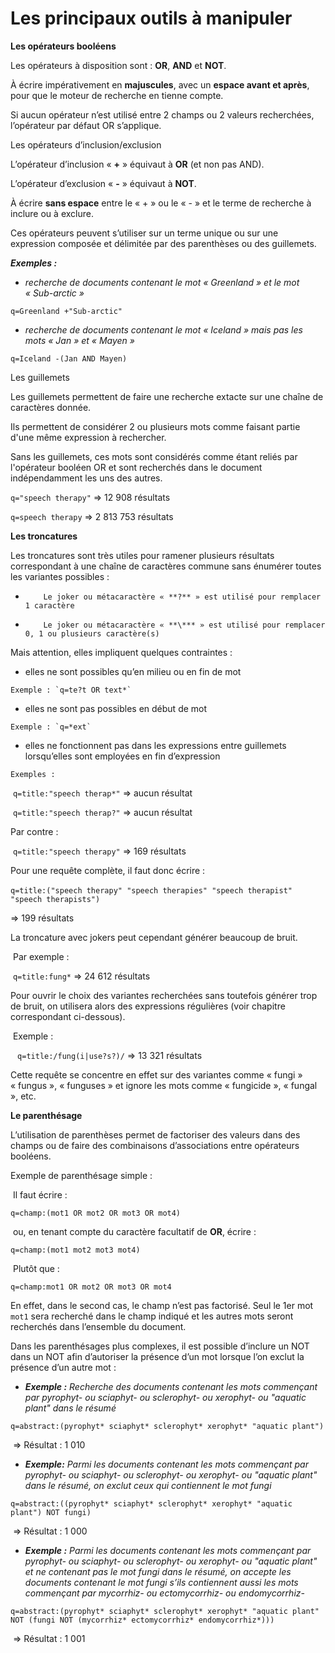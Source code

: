 # Les principaux outils à manipuler

**Les opérateurs booléens**

Les opérateurs à disposition sont : **OR**, **AND** et **NOT**. 

À écrire impérativement en **majuscules**, avec un **espace avant et après**, pour que le moteur de recherche en tienne compte.

Si aucun opérateur n’est utilisé entre 2 champs ou 2 valeurs recherchées, l’opérateur par défaut OR s’applique.

<span class="marrongras">Les opérateurs d’inclusion/exclusion</span>

L’opérateur d’inclusion « **+** » équivaut à **OR** (et non pas AND).

L’opérateur d’exclusion « **-** » équivaut à **NOT**.

À écrire **sans espace** entre le « + » ou le « - » et le terme de recherche à inclure ou à exclure.

Ces opérateurs peuvent s’utiliser sur un terme unique ou sur une expression composée et délimitée par des parenthèses ou des guillemets.

***Exemples :***

- *recherche de documents contenant le mot « Greenland » et le mot « Sub-arctic »*


```
q=Greenland +"Sub-arctic"
```
- *recherche de documents contenant le mot « Iceland » mais pas les mots « Jan » et « Mayen »*
```
q=Iceland -(Jan AND Mayen)
```

<span class="marrongras">Les guillemets</span>

Les guillemets permettent de faire une recherche extacte sur une chaîne de caractères donnée.

Ils permettent de considérer 2 ou plusieurs mots comme faisant partie d'une même expression à rechercher.

Sans les guillemets, ces mots sont considérés comme étant reliés par l'opérateur booléen OR et sont recherchés dans le document indépendamment les uns des autres. 

`q="speech therapy"` ⇒ 12 908 résultats

`q=speech therapy` ⇒ 2 813 753 résultats

**Les troncatures**

Les troncatures sont très utiles pour ramener plusieurs résultats correspondant à une chaîne de caractères commune sans énumérer toutes les variantes possibles :

-         Le joker ou métacaractère « **?** » est utilisé pour remplacer 1 caractère

-         Le joker ou métacaractère « **\*** » est utilisé pour remplacer 0, 1 ou plusieurs caractère(s) 

Mais attention, elles impliquent quelques contraintes :

-    elles ne sont possibles qu’en milieu ou en fin de mot 

    Exemple : `q=te?t OR text*`

-    elles ne sont pas possibles en début de mot

    Exemple : `q=*ext`

-    elles ne fonctionnent pas dans les expressions entre guillemets lorsqu’elles sont employées en fin d’expression

    Exemples :

​        `q=title:"speech therap*"` ⇒ aucun résultat 

​        `q=title:"speech therap?"` ⇒ aucun résultat 

Par contre :

​        `q=title:"speech therapy"` ⇒ 169 résultats

Pour une requête complète, il faut donc écrire : 

​        `q=title:("speech therapy" "speech therapies" "speech therapist" "speech therapists")`

⇒ 199 résultats


La troncature avec jokers peut cependant générer beaucoup de bruit. 

​	Par exemple :

​       `q=title:fung*` ⇒ 24 612 résultats


Pour ouvrir le choix des variantes recherchées sans toutefois générer trop de bruit, on utilisera alors des expressions régulières (voir chapitre correspondant ci-dessous).

​	Exemple :

​     ` q=title:/fung(i|use?s?)/` ⇒ 13 321 résultats

Cette requête se concentre en effet sur des variantes comme « fungi » « fungus », « funguses » et ignore les mots comme « fungicide », « fungal », etc.

**Le parenthésage**

L’utilisation de parenthèses permet de factoriser des valeurs dans des champs ou de faire des combinaisons d’associations entre opérateurs booléens.

Exemple de parenthésage simple :

​	Il faut écrire : 

```
q=champ:(mot1 OR mot2 OR mot3 OR mot4)
```

​	ou, en tenant compte du caractère facultatif de **OR**, écrire : 

```
q=champ:(mot1 mot2 mot3 mot4)
```

​	Plutôt que : 

```
q=champ:mot1 OR mot2 OR mot3 OR mot4
```

En effet, dans le second cas, le champ n’est pas factorisé. Seul le 1er mot `mot1` sera recherché dans le champ indiqué et les autres mots seront recherchés dans l’ensemble du document.

Dans les parenthésages plus complexes, il est possible d’inclure un NOT dans un NOT afin d’autoriser la présence d’un mot lorsque l’on exclut la présence d’un autre mot : 

- ***Exemple :** Recherche des documents contenant les mots commençant par pyrophyt- ou sciaphyt- ou sclerophyt- ou xerophyt- ou "aquatic plant" dans le résumé*

```
q=abstract:(pyrophyt* sciaphyt* sclerophyt* xerophyt* "aquatic plant")
```
​        ⇒ Résultat : 1 010

- ***Exemple:** Parmi les documents contenant les mots commençant par pyrophyt- ou sciaphyt- ou sclerophyt- ou xerophyt- ou "aquatic plant" dans le résumé, on exclut ceux qui contiennent le mot fungi*

```
q=abstract:((pyrophyt* sciaphyt* sclerophyt* xerophyt* "aquatic plant") NOT fungi)
```
​        ⇒ Résultat : 1 000

- ***Exemple :** Parmi les documents contenant les mots commençant par pyrophyt- ou sciaphyt- ou sclerophyt- ou xerophyt- ou "aquatic plant" et ne contenant pas le mot fungi dans le résumé, on accepte les documents contenant le mot fungi s’ils contiennent aussi les mots commençant par mycorrhiz- ou ectomycorrhiz- ou endomycorrhiz-*

```
q=abstract:(pyrophyt* sciaphyt* sclerophyt* xerophyt* "aquatic plant" NOT (fungi NOT (mycorrhiz* ectomycorrhiz* endomycorrhiz*)))
```
​       ⇒ Résultat : 1 001


